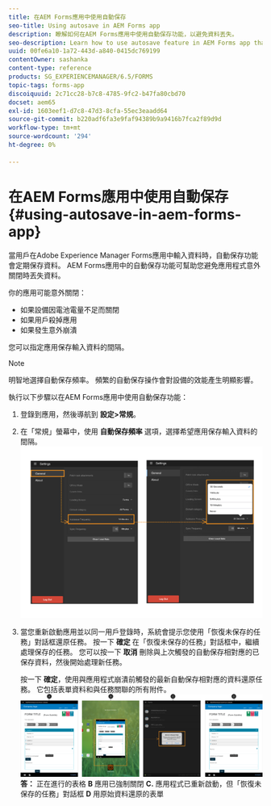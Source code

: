 ```yaml
---
title: 在AEM Forms應用中使用自動保存
seo-title: Using autosave in AEM Forms app
description: 瞭解如何在AEM Forms應用中使用自動保存功能，以避免資料丟失。
seo-description: Learn how to use autosave feature in AEM Forms app that lets you avoid data loss.
uuid: 00fe6a10-1a72-443d-a840-0415dc769199
contentOwner: sashanka
content-type: reference
products: SG_EXPERIENCEMANAGER/6.5/FORMS
topic-tags: forms-app
discoiquuid: 2c71cc28-b7c8-4785-9fc2-b47fa80cbd70
docset: aem65
exl-id: 1603eef1-d7c8-47d3-8cfa-55ec3eaadd64
source-git-commit: b220adf6fa3e9faf94389b9a9416b7fca2f89d9d
workflow-type: tm+mt
source-wordcount: '294'
ht-degree: 0%

---
```


# 在AEM Forms應用中使用自動保存{#using-autosave-in-aem-forms-app}

當用戶在Adobe Experience Manager Forms應用中輸入資料時，自動保存功能會定期保存資料。 AEM Forms應用中的自動保存功能可幫助您避免應用程式意外關閉時丟失資料。

你的應用可能意外關閉：

* 如果設備因電池電量不足而關閉
* 如果用戶殺掉應用
* 如果發生意外崩潰

您可以指定應用保存輸入資料的間隔。

>[!NOTE]
>
>明智地選擇自動保存頻率。 頻繁的自動保存操作會對設備的效能產生明顯影響。

執行以下步驟以在AEM Forms應用中使用自動保存功能：

1. 登錄到應用，然後導航到 **設定>常規**。
1. 在「常規」螢幕中，使用 **自動保存頻率** 選項，選擇希望應用保存輸入資料的間隔。
   [ ![設定自動保存頻率](assets/using-autosave-freq-07.png)](assets/using-autosave-freq-07-1.png)

1. 當您重新啟動應用並以同一用戶登錄時，系統會提示您使用「恢復未保存的任務」對話框還原任務。 按一下 **確定** 在「恢復未保存的任務」對話框中，繼續處理保存的任務。 您可以按一下 **取消** 刪除與上次觸發的自動保存相對應的已保存資料，然後開始處理新任務。

   按一下 **確定**，使用與應用程式崩潰前觸發的最新自動保存相對應的資料還原任務。 它包括表單資料和與任務關聯的所有附件。
   [ ![正在恢復任務&#x200B;](assets/autosave-flow.png)](assets/using-autosave-freq-06.png)**答：** 正在進行的表格 **B** 應用已強制關閉 **C.** 應用程式已重新啟動，但「恢復未保存的任務」對話框 **D** 用原始資料還原的表單
